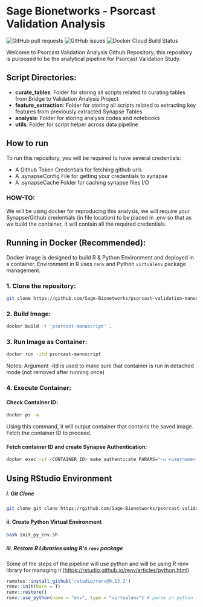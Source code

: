 # Sage Bionetworks - Psorcast Validation Analysis
<img alt="GitHub pull requests" src="https://img.shields.io/github/issues-pr/Sage-Bionetworks/psorcast-validation-analysis">  <img alt="GitHub issues" src="https://img.shields.io/github/issues/Sage-Bionetworks/psorcast-validation-analysis">  <img alt="Docker Cloud Build Status" src="https://img.shields.io/docker/cloud/build/arytontediarjo/psorcast-validation-analysis">

Welcome to Psorcast Validation Analysis Github Repository, this repository is purposed to be the analytical pipeline for Psorcast Validation Study.

## Script Directories:
- <b>curate_tables</b>: Folder for storing all scripts related to curating tables from Bridge to Validation Analysis Project
- <b>feature_extraction</b>: Folder for storing all scripts related to extracting key features from previously extracted Synapse Tables
- <b>analysis</b>: Folder for storing analysis codes and notebooks
- <b>utils</b>: Folder for script helper across data pipeline

## How to run
To run this repository, you will be required to have several credentials:
- A Github Token Credentials for fetching github urls
- A .synapseConfig File for getting your credentials to synapse
- A .synapseCache Folder for caching synapse files I/O

### HOW-TO:
We will be using docker for reproducing this analysis, we will require your Synapse/Github credentials (in file location) to be placed in .env so that as we build the container, it will contain all the required credentials.

## Running in Docker (Recommended):
Docker image is designed to build R & Python Environment and deployed in a container. Environment in R uses `renv` and Python `virtualenv` package management. 

### 1. Clone the repository: 
```zsh
git clone https://github.com/Sage-Bionetworks/psorcast-validation-manuscript.git
```
### 2. Build Image:
```zsh
docker build -t 'psorcast-manuscript' .
```
### 3. Run Image as Container:
```zsh
docker run -itd psorcast-manuscript
```
Notes: Argument -itd is used to make sure that container is run in detached mode (not removed after running once)

### 4. Execute Container:
#### Check Container ID:
```zsh
docker ps -a
```
Using this command, it will output container that contains the saved image. Fetch the container ID to proceed.

#### Fetch container ID and create Synapse Authentication:
```zsh
docker exec -it <CONTAINER_ID> make authenticate PARAMS="-u <username> -p <password> -g <git_token>"
```

## Using RStudio Environment 

##### i. Git Clone
```zsh
git clone git clone https://github.com/Sage-Bionetworks/psorcast-validation-analysis.git
```

#### ii. Create Python Virtual Environment
```zsh
bash init_py_env.sh
```

##### iii. Restore R Libraries using R's `renv` package
Some of the steps of the pipeline will use python and will be using R renv library for managing it (https://rstudio.github.io/renv/articles/python.html)
```R
remotes::install_github('rstudio/renv@0.13.2')
renv::init(bare = T)
renv::restore()
renv::use_python(name = "env", type = "virtualenv") # parse in python location with installed packages from requirements.txt
```
